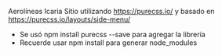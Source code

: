 Aerolíneas Icaria
Sitio utilizando https://purecss.io/ y basado en https://purecss.io/layouts/side-menu/
- Se usó npm install purecss --save para agregar la librería
- Recuerde usar npm install para generar node_modules

